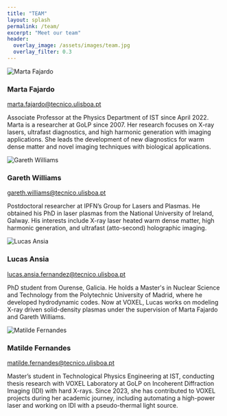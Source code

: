 ```yaml
---
title: "TEAM"
layout: splash
permalink: /team/
excerpt: "Meet our team"
header:
  overlay_image: /assets/images/team.jpg
  overlay_filter: 0.3
---
```


<!-- Marta -->
<div class="team-member-row">
  <img src="{{ '/assets/images/MF.png' | relative_url }}" alt="Marta Fajardo" class="team-photo-side">
  <div class="team-info">
    <h3>Marta Fajardo</h3>
    <p><a href="mailto:marta.fajardo@tecnico.ulisboa.pt">marta.fajardo@tecnico.ulisboa.pt</a></p>
    <p>Associate Professor at the Physics Department of IST since April 2022. Marta is a researcher at GoLP since 2007. Her research focuses on X-ray lasers, ultrafast diagnostics, and high harmonic generation with imaging applications. She leads the development of new diagnostics for warm dense matter and novel imaging techniques with biological applications.</p>
  </div>
</div>

<!-- Gareth -->
<div class="team-member-row">
  <img src="{{ '/assets/images/GW.png' | relative_url }}" alt="Gareth Williams" class="team-photo-side">
  <div class="team-info">
    <h3>Gareth Williams</h3>
    <p><a href="mailto:gareth.williams@tecnico.ulisboa.pt">gareth.williams@tecnico.ulisboa.pt</a></p>
    <p>Postdoctoral researcher at IPFN’s Group for Lasers and Plasmas. He obtained his PhD in laser plasmas from the National University of Ireland, Galway. His interests include X-ray laser heated warm dense matter, high harmonic generation, and ultrafast (atto-second) holographic imaging.</p>
  </div>
</div>

<!-- Lucas -->
<div class="team-member-row">
  <img src="{{ '/assets/images/LA.jpeg' | relative_url }}" alt="Lucas Ansia" class="team-photo-side">
  <div class="team-info">
    <h3>Lucas Ansia</h3>
    <p><a href="mailto:lucas.ansia.fernandez@tecnico.ulisboa.pt">lucas.ansia.fernandez@tecnico.ulisboa.pt</a></p>
    <p>PhD student from Ourense, Galicia. He holds a Master's in Nuclear Science and Technology from the Polytechnic University of Madrid, where he developed hydrodynamic codes. Now at VOXEL, Lucas works on modeling X-ray driven solid-density plasmas under the supervision of Marta Fajardo and Gareth Williams.</p>
  </div>
</div>

<!-- Matilde -->
<div class="team-member-row">
  <img src="{{ '/assets/images/MFe.jpeg' | relative_url }}" alt="Matilde Fernandes" class="team-photo-side">
  <div class="team-info">
    <h3>Matilde Fernandes</h3>
    <p><a href="mailto:matilde.fernandes@tecnico.ulisboa.pt">matilde.fernandes@tecnico.ulisboa.pt</a></p>
    <p>Master’s student in Technological Physics Engineering at IST, conducting thesis research with VOXEL Laboratory at GoLP on Incoherent Diffraction Imaging (IDI) with hard X-rays. Since 2023, she has contributed to VOXEL projects during her academic journey, including automating a high-power laser and working on IDI with a pseudo-thermal light source.</p>
  </div>
</div>


